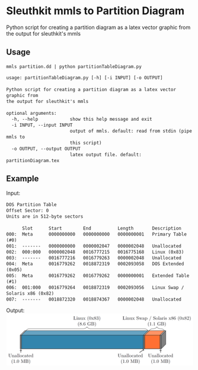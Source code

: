 # Sleuthkit mmls to Partition Diagram
Python script for creating a partition diagram as a latex vector graphic from the output for sleuthkit's mmls 

## Usage
```
mmls partition.dd | python partitionTableDiagram.py
```
```
usage: partitionTableDiagram.py [-h] [-i INPUT] [-o OUTPUT]

Python script for creating a partition diagram as a latex vector graphic from
the output for sleuthkit's mmls

optional arguments:
  -h, --help            show this help message and exit
  -i INPUT, --input INPUT
                        output of mmls. default: read from stdin (pipe mmls to
                        this script)
  -o OUTPUT, --output OUTPUT
                        latex output file. default: partitionDiagram.tex
```

## Example
Input:
```
DOS Partition Table
Offset Sector: 0
Units are in 512-byte sectors

      Slot      Start        End          Length       Description
000:  Meta      0000000000   0000000000   0000000001   Primary Table (#0)
001:  -------   0000000000   0000002047   0000002048   Unallocated
002:  000:000   0000002048   0016777215   0016775168   Linux (0x83)
003:  -------   0016777216   0016779263   0000002048   Unallocated
004:  Meta      0016779262   0018872319   0002093058   DOS Extended (0x05)
005:  Meta      0016779262   0016779262   0000000001   Extended Table (#1)
006:  001:000   0016779264   0018872319   0002093056   Linux Swap / Solaris x86 (0x82)
007:  -------   0018872320   0018874367   0000002048   Unallocated
```
Output:
![alt text](https://raw.githubusercontent.com/qi55wyqu/mmls2tex/master/partitionDiagram.png)